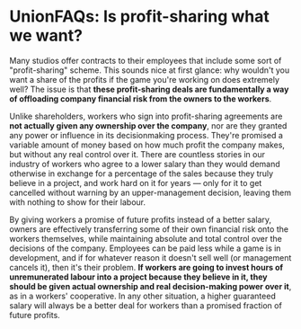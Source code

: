# UnionFAQs: Is profit-sharing what we want?

Many studios offer contracts to their employees that include some sort of
"profit-sharing" scheme. This sounds nice at first glance: why wouldn't you want
a share of the profits if the game you're working on does extremely well? The
issue is that **these profit-sharing deals are fundamentally a way of offloading
company financial risk from the owners to the workers**.

Unlike shareholders, workers who sign into profit-sharing agreements are **not
actually given any ownership over the company**, nor are they granted any power
or influence in its decisionmaking process. They're promised a variable amount
of money based on how much profit the company makes, but without any real
control over it. There are countless stories in our industry of workers who
agree to a lower salary than they would demand otherwise in exchange for a
percentage of the sales because they truly believe in a project, and work hard
on it for years — only for it to get cancelled without warning by an
upper-management decision, leaving them with nothing to show for their labour.

By giving workers a promise of future profits instead of a better salary, owners
are effectively transferring some of their own financial risk onto the workers
themselves, while maintaining absolute and total control over the decisions of
the company. Employees can be paid less while a game is in development, and if
for whatever reason it doesn't sell well (or management cancels it), then it's
their problem. **If workers are going to invest hours of unremunerated labour
into a project because they believe in it, they should be given actual ownership
and real decision-making power over it**, as in a workers' cooperative. In any
other situation, a higher guaranteed salary will always be a better deal for
workers than a promised fraction of future profits.

